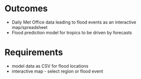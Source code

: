 # Outcomes

* Daily Met Office data leading to flood events as an interactive map/spreadsheet
* Flood prediction model for tropics to be driven by forecasts

# Requirements

* model data as CSV for flood locations
* interactive map - select region or flood event
